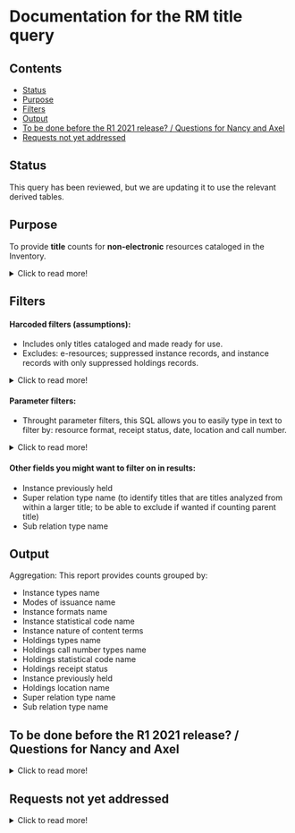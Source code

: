 # Documentation for the RM title query

## Contents
* [Status](https://github.com/LM-15/falltest/blob/main/README.md#status)
* [Purpose](https://github.com/LM-15/falltest/blob/main/README.md#purpose)
* [Filters](https://github.com/LM-15/falltest/blob/main/README.md#filters)
* [Output](https://github.com/LM-15/falltest/blob/main/README.md#output)
* [To be done before the R1 2021 release? / Questions for Nancy and Axel](https://github.com/LM-15/falltest/blob/main/README.md#to_be_done_before_the_R1_2021_release) 
* [Requests not yet addressed](https://github.com/LM-15/falltest/blob/main/README.md#requests_not_yet_addressed) 


## Status
This query has been reviewed, but we are updating it to use the relevant derived tables.

## Purpose
To provide **title** counts for **non-electronic** resources cataloged in the Inventory.  

<details>
  <summary>Click to read more!</summary>
  
  * Provides unique title counts (i.e., only one count if more than one copy/subscription).  
  * Each institution will want to modify this query to suit their local needs.  This query is built to include many of the measures commonly used to get overall title counts, such as those that record bibliographic format and library location information.  Some paramter filters are available.  We also try to spell out which assumptions are made, some of which institutions may need to adjust. 
  * Queries to count e-resources (whether tracked through the ERM or the Inventory) are available separately. Each reporter must know where her/his institution’s various resources are tracked and should find the needed reports as appropriate, adding together counts if needed, and avoiding any duplication if possible.
  * Note that it is generally assumed that if you need a holdings count as of a certain date, you take it on that date; while you may be able to use processing dates to exclude resources newly added after a certain date, you cannot get back titles that were withdrawn or transferred.
  * Local and national definitions can be updated from year to year; be sure to review for needed changes.
  </details>
  
  ## Filters
  
  #### Harcoded filters (assumptions):
* Includes only titles cataloged and made ready for use.
* Excludes: e-resources; suppressed instance records, and instance records with only suppressed holdings records.  

<details>
  <summary>Click to read more!</summary>
  
  * Each instance has a holdings record.  Each holdings record has a permanent location.
  * Excludes suppressed instance records (instance discovery suppress value is “true”)
  * [When this field becomes available:] Excludes instance record that do not have at least one unsuppressed holdings record (all holdings discovery suppress values are “true”)
  * Includes only those titles cataloged and made ready for use (records with instance statuses names of “cataloged” or “batch loaded”).  Note that if your institution sets an instance status of, e.g., "pda unpurchased" you can exclude unpurchased patron driven acquisitions items if needed. [This hard coded filter is currently commented out because of a lack of test data.]
  * This query is intended to exclude e-resources.  It excludes instance records with instance format names of “computer – online resource” or “ISNULL,”  and excludes instance records with holdings library names of “Online” or “ISNULL.” These values many need to be updated for your local needs.
  </details>
  
#### Parameter filters:

* Throught parameter filters, this SQL allows you to easily type in text to filter by: resource format, receipt status, date, location and call number.  

<details>
  <summary>Click to read more!</summary>
  
  * Resource format: (Reporters need to know how their institutions records format information locally; it may use one of more of these commonly used fields, but not all of them.)
    * Instance types name (e.g., text, video, computer dataset, etc.)  (query allows up to three selected simultaneously)
    * Instance formats name (e.g., video – videocassette, unmediated – sheet, microform – microfilm roll, etc.)  (query allows up to three selected simultaneously)
    * Instance nature of content terms (e.g., autobiography, journal, newspaper, research report, etc.)
    * Instance statistical code name
    * Holdings statistical code name
    * Inventory modes of issuance name (e.g., serial, integrating resource, single unit, unspecified, etc.)
    * Holdings types name (e.g., physical, electronic, serial, mutli-part monograph, etc.)
* Receipt status
  * Holdings receipt status (e.g., not currently received)
* Date:
  * Cataloged date (allows you to specify start and end date)
* Location: (where housed) (institutions with a consortial database may need to specify institutional location information to verify ownership (e.g., instance record not enough alone))
  * Holdings permanent location id
  * Holdings location name
  * Holdings campus name
  * Holdings institution name
* Call number:
  * Holdings call number types name (e.g., LC, NLM, Dewey Decimal, etc.)
  * Holdings call number
  * Note that the call number field is a text string only (no breakouts); you may be able to use truncation symbols as suggested in the filter to get at call number ranges.
  </details>
  
  #### Other fields you might want to filter on in results:
    * Instance previously held
    * Super relation type name  (to identify titles that are titles analyzed from within a larger title; to be able to exclude if wanted if counting parent title)
    * Sub relation type name

## Output
Aggregation: This report provides counts grouped by:
* Instance types name
* Modes of issuance name
* Instance formats name
* Instance statistical code name
* Instance nature of content terms
* Holdings types name
* Holdings call number types name
* Holdings statistical code name
* Holdings receipt status
* Instance previously held
* Holdings location name
* Super relation type name  
* Sub relation type name

## To be done before the R1 2021 release? / Questions for Nancy and Axel
<details>
  <summary>Click to read more!</summary>
  
* Remove the query comments that say we will add more values to exclude e-resources (we added some text above to indicate institutions may need to adjust).
* language - should we add?  Appears to be available in the Instance JSON info.  It is supposed to be repeatable.  I think Laura D. though said that the first language would be the primary language if there is one.  Will the source record provide it in a more standardized way eventually?
* If the holdings discover suppress field becomes available, add it and update the commenting.
* Un-comment-out the hardcoded filter for instance statuses which we commented out because of a lack of test data. 
* Is "date published" usuable yet?  Or will the data be better from the source records?  It is listed in the query in the MAIN TABLES WITH NEEDED COLUMNS commented section of the query, but also in the STILL IN PROGRESS section of the query.
* Axel, is the note about using locations (in the readme paramter filters section) good enough on the consortial database issue?
* About filtering by call nubmer: all we can advise is using truncation for the call number fitler, right?  No changes on call number parts being separated right?
* Can we document what we think these fields are useful for?: "super relation type name"; "sub relation type name." Are we using them to identify titles that are titles analyzed from within a larger title; to be able to exclude if wanted if counting parent title?  I noticed that there is a "bound with" value for the inventory instance relationships types name measure, but I think earlier notes say Laura Daniels thought bound with info would be through the holdings record (true/false)?
* Do I have the output correct?
* What to call the next section if not "In Process."  (Some ealier suggestions:  in progress; items to take into consideration; items to keep in mind)
* Do we want to add acquistion method to identify items recieved as gifts, or is that measure too unreliable?
* Do we want to add inventory statistical code types?
* What is difference between permanent loc and library name?
* Will folks think it's odd that we're not counting e-resources tracked in the Inventory in the same query?  Guess not maybe for items.
* Check the table of contents.  Are there referential problems if using a branch to update?
  </details>
  
## Requests not yet addressed
<details>
  <summary>Click to read more!</summary>
  See this page for additiona info recorded by the Resource Management reporters: https://wiki.folio.org/x/OA8uAg 

  * counting separately multiple formats attached to the same record (maybe by unique instances and unique holdings formats?)
  * info tracked possibly through holdings records notes?: previous bindings, copy notes, dedications, inscriptions, left by decedents
  * when fields available?:
    * country of publication (soure record)
    * geographic area code (source record)
    * if open access item (source record?)
    * withdrawn in timeframe (instance supresssed with status update date in timeframe??)
    * transferred within the institution in a time period
    * has retention requirements / is an obligatory copy (have retention policy field on holdings?)
    * government document
    * Acquired as part of a project
    * Identifying records for collections like CRL if in catalog, so can be excluded for national reporting
  </details>
